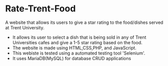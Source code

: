 # Rate-Trent-Food
A website that allows its users to give a star rating to the food/dishes served at Trent University. 
- It allows its user to select a dish that is being sold in any of Trent Universities cafes and give a 1-5 star rating based on the food.
- The website is made using HTML,CSS,PHP, and JavaScript. 
- This webiste is tested using a automated testing tool 'Selenium'. 
- It uses MariaDB(MySQL) for database CRUD applications
